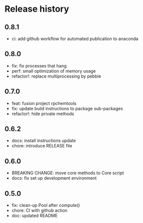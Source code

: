 # Release history

## 0.8.1
- ci: add github workflow for automated publication to anaconda

## 0.8.0
- fix: fix processes that hang
- perf: small optimization of memory usage
- refactor!: replace multiprocessing by pebble

## 0.7.0
- feat: fusion project rpchemtools
- fix: update build instructions to package sub-packages
- refactor!: hide private methods

## 0.6.2
- docs: install instructions update
- chore: introduce RELEASE file

## 0.6.0
- BREAKING CHANGE: move core methods to Core script
- docs: fix set up development environment

## 0.5.0
- fix: clean-up Pool after compute()
- chore: CI with github action
- doc: updated README


